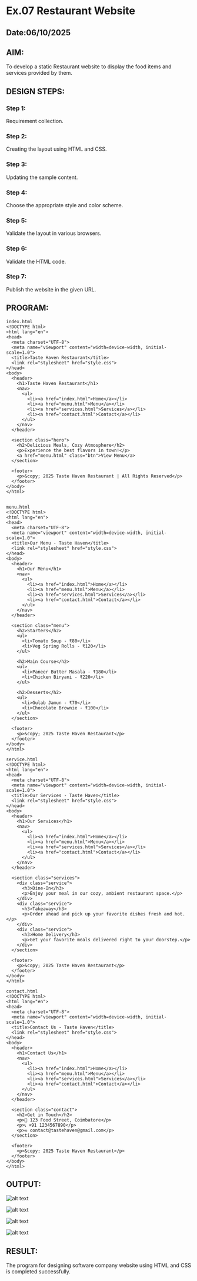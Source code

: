 # Ex.07 Restaurant Website
## Date:06/10/2025

## AIM:
To develop a static Restaurant website to display the food items and services provided by them.

## DESIGN STEPS:

### Step 1:
Requirement collection.

### Step 2:
Creating the layout using HTML and CSS.

### Step 3:
Updating the sample content.

### Step 4:
Choose the appropriate style and color scheme.

### Step 5:
Validate the layout in various browsers.

### Step 6:
Validate the HTML code.

### Step 7:
Publish the website in the given URL.

## PROGRAM:
```
index.html
<!DOCTYPE html>
<html lang="en">
<head>
  <meta charset="UTF-8">
  <meta name="viewport" content="width=device-width, initial-scale=1.0">
  <title>Taste Haven Restaurant</title>
  <link rel="stylesheet" href="style.css">
</head>
<body>
  <header>
    <h1>Taste Haven Restaurant</h1>
    <nav>
      <ul>
        <li><a href="index.html">Home</a></li>
        <li><a href="menu.html">Menu</a></li>
        <li><a href="services.html">Services</a></li>
        <li><a href="contact.html">Contact</a></li>
      </ul>
    </nav>
  </header>

  <section class="hero">
    <h2>Delicious Meals, Cozy Atmosphere</h2>
    <p>Experience the best flavors in town!</p>
    <a href="menu.html" class="btn">View Menu</a>
  </section>

  <footer>
    <p>&copy; 2025 Taste Haven Restaurant | All Rights Reserved</p>
  </footer>
</body>
</html>


menu.html
<!DOCTYPE html>
<html lang="en">
<head>
  <meta charset="UTF-8">
  <meta name="viewport" content="width=device-width, initial-scale=1.0">
  <title>Our Menu - Taste Haven</title>
  <link rel="stylesheet" href="style.css">
</head>
<body>
  <header>
    <h1>Our Menu</h1>
    <nav>
      <ul>
        <li><a href="index.html">Home</a></li>
        <li><a href="menu.html">Menu</a></li>
        <li><a href="services.html">Services</a></li>
        <li><a href="contact.html">Contact</a></li>
      </ul>
    </nav>
  </header>

  <section class="menu">
    <h2>Starters</h2>
    <ul>
      <li>Tomato Soup - ₹80</li>
      <li>Veg Spring Rolls - ₹120</li>
    </ul>

    <h2>Main Course</h2>
    <ul>
      <li>Paneer Butter Masala - ₹180</li>
      <li>Chicken Biryani - ₹220</li>
    </ul>

    <h2>Desserts</h2>
    <ul>
      <li>Gulab Jamun - ₹70</li>
      <li>Chocolate Brownie - ₹100</li>
    </ul>
  </section>

  <footer>
    <p>&copy; 2025 Taste Haven Restaurant</p>
  </footer>
</body>
</html>

service.html
<!DOCTYPE html>
<html lang="en">
<head>
  <meta charset="UTF-8">
  <meta name="viewport" content="width=device-width, initial-scale=1.0">
  <title>Our Services - Taste Haven</title>
  <link rel="stylesheet" href="style.css">
</head>
<body>
  <header>
    <h1>Our Services</h1>
    <nav>
      <ul>
        <li><a href="index.html">Home</a></li>
        <li><a href="menu.html">Menu</a></li>
        <li><a href="services.html">Services</a></li>
        <li><a href="contact.html">Contact</a></li>
      </ul>
    </nav>
  </header>

  <section class="services">
    <div class="service">
      <h3>Dine-In</h3>
      <p>Enjoy your meal in our cozy, ambient restaurant space.</p>
    </div>
    <div class="service">
      <h3>Takeaway</h3>
      <p>Order ahead and pick up your favorite dishes fresh and hot.</p>
    </div>
    <div class="service">
      <h3>Home Delivery</h3>
      <p>Get your favorite meals delivered right to your doorstep.</p>
    </div>
  </section>

  <footer>
    <p>&copy; 2025 Taste Haven Restaurant</p>
  </footer>
</body>
</html>

contact.html
<!DOCTYPE html>
<html lang="en">
<head>
  <meta charset="UTF-8">
  <meta name="viewport" content="width=device-width, initial-scale=1.0">
  <title>Contact Us - Taste Haven</title>
  <link rel="stylesheet" href="style.css">
</head>
<body>
  <header>
    <h1>Contact Us</h1>
    <nav>
      <ul>
        <li><a href="index.html">Home</a></li>
        <li><a href="menu.html">Menu</a></li>
        <li><a href="services.html">Services</a></li>
        <li><a href="contact.html">Contact</a></li>
      </ul>
    </nav>
  </header>

  <section class="contact">
    <h2>Get in Touch</h2>
    <p>📍 123 Food Street, Coimbatore</p>
    <p>📞 ‪+91 1234567890‬</p>
    <p>✉ contact@tastehaven@gmail.com</p>
  </section>

  <footer>
    <p>&copy; 2025 Taste Haven Restaurant</p>
  </footer>
</body>
</html>

```

## OUTPUT:
![alt text](<Screenshot 2025-10-06 141853.png>)

![alt text](<Screenshot 2025-10-06 141624.png>)

![alt text](<Screenshot 2025-10-06 141746.png>)

![alt text](<Screenshot 2025-10-06 141723.png>)



## RESULT:
The program for designing software company website using HTML and CSS is completed successfully.
